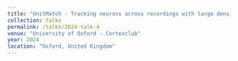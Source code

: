 ```yaml
---
title: "UnitMatch - Tracking neurons across recordings with large density probes"
collection: talks
permalink: /talks/2024-talk-4
venue: "University of Oxford - Cortexclub"
year: 2024
location: "Oxford, United Kingdom"
---
```



